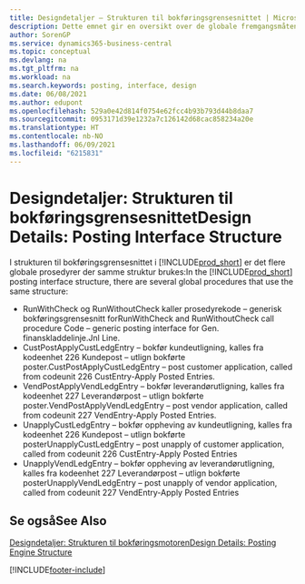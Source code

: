 ```yaml
---
title: Designdetaljer – Strukturen til bokføringsgrensesnittet | Microsoft-dokumentasjon
description: Dette emnet gir en oversikt over de globale fremgangsmåtene i strukturen til bokføringsgrensesnittet.
author: SorenGP
ms.service: dynamics365-business-central
ms.topic: conceptual
ms.devlang: na
ms.tgt_pltfrm: na
ms.workload: na
ms.search.keywords: posting, interface, design
ms.date: 06/08/2021
ms.author: edupont
ms.openlocfilehash: 529a0e42d814f0754e62fcc4b93b793d44b8daa7
ms.sourcegitcommit: 0953171d39e1232a7c126142d68cac858234a20e
ms.translationtype: HT
ms.contentlocale: nb-NO
ms.lasthandoff: 06/09/2021
ms.locfileid: "6215831"
---
```

# <a name="design-details-posting-interface-structure"></a><span data-ttu-id="576b6-103">Designdetaljer: Strukturen til bokføringsgrensesnittet</span><span class="sxs-lookup"><span data-stu-id="576b6-103">Design Details: Posting Interface Structure</span></span>
<span data-ttu-id="576b6-104">I strukturen til bokføringsgrensesnittet i [!INCLUDE[prod_short](includes/prod_short.md)] er det flere globale prosedyrer der samme struktur brukes:</span><span class="sxs-lookup"><span data-stu-id="576b6-104">In the [!INCLUDE[prod_short](includes/prod_short.md)] posting interface structure, there are several global procedures that use the same structure:</span></span>  
  
* <span data-ttu-id="576b6-105">RunWithCheck og RunWithoutCheck kaller prosedyrekode – generisk bokføringsgrensesnitt for</span><span class="sxs-lookup"><span data-stu-id="576b6-105">RunWithCheck and RunWithoutCheck call procedure Code – generic posting interface for Gen.</span></span> <span data-ttu-id="576b6-106">finanskladdelinje.</span><span class="sxs-lookup"><span data-stu-id="576b6-106">Jnl Line.</span></span>  
* <span data-ttu-id="576b6-107">CustPostApplyCustLedgEntry – bokfør kundeutligning, kalles fra kodeenhet 226 Kundepost – utlign bokførte poster.</span><span class="sxs-lookup"><span data-stu-id="576b6-107">CustPostApplyCustLedgEntry – post customer application, called from codeunit 226 CustEntry-Apply Posted Entries.</span></span>  
* <span data-ttu-id="576b6-108">VendPostApplyVendLedgEntry – bokfør leverandørutligning, kalles fra kodeenhet 227 Leverandørpost – utlign bokførte poster.</span><span class="sxs-lookup"><span data-stu-id="576b6-108">VendPostApplyVendLedgEntry – post vendor application, called from codeunit 227 VendEntry-Apply Posted Entries.</span></span>  
* <span data-ttu-id="576b6-109">UnapplyCustLedgEntry – bokfør oppheving av kundeutligning, kalles fra kodeenhet 226 Kundepost – utlign bokførte poster</span><span class="sxs-lookup"><span data-stu-id="576b6-109">UnapplyCustLedgEntry – post unapply of customer application, called from codeunit 226 CustEntry-Apply Posted Entries</span></span>  
* <span data-ttu-id="576b6-110">UnapplyVendLedgEntry – bokfør oppheving av leverandørutligning, kalles fra kodeenhet 227 Leverandørpost – utlign bokførte poster</span><span class="sxs-lookup"><span data-stu-id="576b6-110">UnapplyVendLedgEntry – post unapply of vendor application, called from codeunit 227 VendEntry-Apply Posted Entries</span></span>  
  
## <a name="see-also"></a><span data-ttu-id="576b6-111">Se også</span><span class="sxs-lookup"><span data-stu-id="576b6-111">See Also</span></span>  
[<span data-ttu-id="576b6-112">Designdetaljer: Strukturen til bokføringsmotoren</span><span class="sxs-lookup"><span data-stu-id="576b6-112">Design Details: Posting Engine Structure</span></span>](design-details-posting-engine-structure.md)

[!INCLUDE[footer-include](includes/footer-banner.md)]